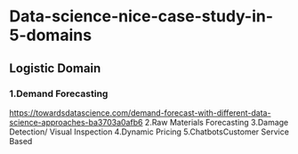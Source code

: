 # Data-science-nice-case-study-in-5-domains

## Logistic Domain
### 1.Demand Forecasting
https://towardsdatascience.com/demand-forecast-with-different-data-science-approaches-ba3703a0afb6
2.Raw Materials Forecasting
3.Damage Detection/ Visual Inspection
4.Dynamic Pricing
5.ChatbotsCustomer Service Based
